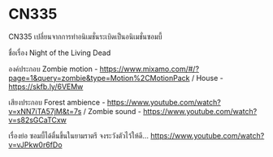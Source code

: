 # CN335
CN335
เปลี่ยนจากการทำอนิเมชั่นระเบิดเป็นอนิเมชั่นซอมบี้

ชื่อเรื่อง
Night of the Living Dead

องค์ประกอบ
Zombie motion - https://www.mixamo.com/#/?page=1&query=zombie&type=Motion%2CMotionPack /
House - https://skfb.ly/6VEMw

เสียงประกอบ
Forest ambience - https://www.youtube.com/watch?v=xNN7iTA57jM&t=7s /
Zombie sound - https://www.youtube.com/watch?v=s82sGCaTCxw

เรื่องย่อ
ซอมบี้ได้ตื่นขึ้นในยามราตรี จงระวังตัวไว้ให้ดี...
https://www.youtube.com/watch?v=vJPkw0r6fDo
